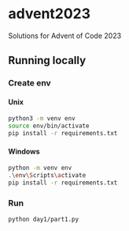 # advent2023
Solutions for Advent of Code 2023

## Running locally

### Create env

#### Unix

```bash
python3 -m venv env
source env/bin/activate
pip install -r requirements.txt
```

#### Windows

```bash
python -m venv env
.\env\Scripts\activate
pip install -r requirements.txt
```

### Run

```bash
python day1/part1.py
```